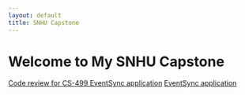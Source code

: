 ```yaml
---
layout: default
title: SNHU Capstone
---
```


# Welcome to My SNHU Capstone

[Code review for CS-499 EventSync application](https://www.loom.com/share/98dd80747735403d9af7cd5edffce727)
[EventSync application](https://github.com/danruppert-snhu/snhu-capstone)
